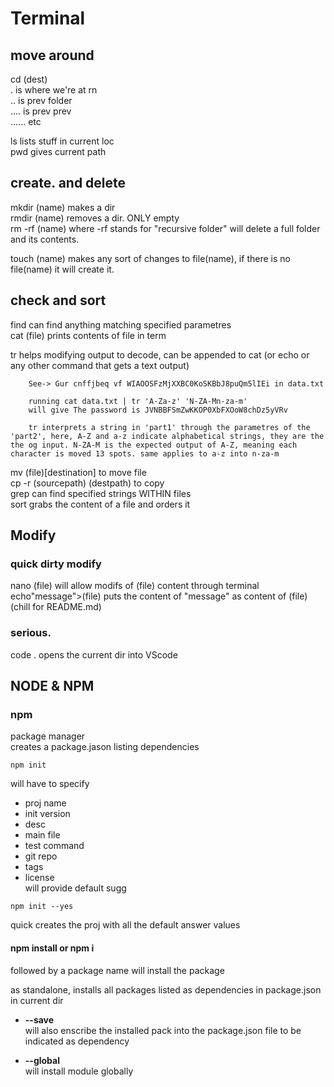 # Terminal

## move around
cd (dest)  
. is where we're at rn  
.. is prev folder  
.... is prev prev  
...... etc  

ls lists stuff in current loc  
pwd gives current path  

## create. and delete
mkdir (name) makes a dir  
rmdir (name) removes a dir. ONLY empty  
rm -rf (name) where -rf stands for "recursive folder" will delete a full folder and its contents.  

touch (name) makes any sort of changes to file(name), if there is no file(name) it will create it.  

## check and sort
find can find anything matching specified parametres  
cat (file) prints contents of file in term  

tr helps modifying output to decode, can be appended to cat (or echo or any other command that gets a text output)

        See-> Gur cnffjbeq vf WIAOOSFzMjXXBC0KoSKBbJ8puQm5lIEi in data.txt

        running cat data.txt | tr 'A-Za-z' 'N-ZA-Mn-za-m'
        will give The password is JVNBBFSmZwKKOP0XbFXOoW8chDz5yVRv

        tr interprets a string in 'part1' through the parametres of the 'part2', here, A-Z and a-z indicate alphabetical strings, they are the the og input. N-ZA-M is the expected output of A-Z, meaning each character is moved 13 spots. same applies to a-z into n-za-m

mv (file)[destination] to move file  
cp -r (sourcepath) (destpath) to copy  
grep can find specified strings WITHIN files  
sort grabs the content of a file and orders it  

## Modify

### quick dirty modify
nano (file) will allow modifs of (file) content through terminal  
echo"message">(file) puts the content of "message" as content of (file) (chill for README.md)  

### serious.
code . opens the current dir into VScode  


## NODE & NPM

### npm

package manager  
creates a package.jason listing dependencies  

```
npm init
```

will have to specify
- proj name
- init version
- desc
- main file
- test command
- git repo
- tags
- license  
        will provide default sugg  

```
npm init --yes
```
quick creates the proj with all the default answer values   

#### npm install or npm i 
followed by a package name will install the package  

as standalone, installs all packages listed as dependencies in package.json in current dir  

- **--save**  
will also enscribe the installed pack into the package.json file to be indicated as dependency  

- **--global**  
will install module globally  